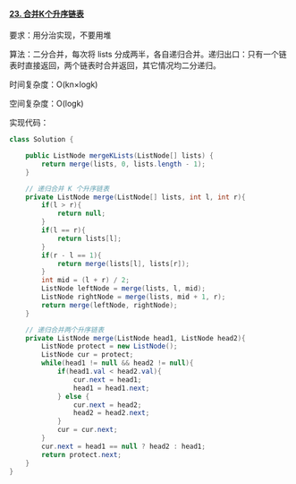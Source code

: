 #### [23. 合并K个升序链表](https://leetcode-cn.com/problems/merge-k-sorted-lists/)

要求：用分治实现，不要用堆

算法：二分合并，每次将 lists 分成两半，各自递归合并。递归出口：只有一个链表时直接返回，两个链表时合并返回，其它情况均二分递归。

时间复杂度：O(kn×logk)

空间复杂度：O(logk) 

实现代码：

```java
class Solution {

    public ListNode mergeKLists(ListNode[] lists) {
        return merge(lists, 0, lists.length - 1);
    }

    // 递归合并 K 个升序链表
    private ListNode merge(ListNode[] lists, int l, int r){
        if(l > r){
            return null;
        }
        if(l == r){
            return lists[l];
        }
        if(r - l == 1){
            return merge(lists[l], lists[r]);
        }
        int mid = (l + r) / 2;
        ListNode leftNode = merge(lists, l, mid);
        ListNode rightNode = merge(lists, mid + 1, r);
        return merge(leftNode, rightNode);
    }

    // 递归合并两个升序链表
    private ListNode merge(ListNode head1, ListNode head2){
        ListNode protect = new ListNode();
        ListNode cur = protect;
        while(head1 != null && head2 != null){
            if(head1.val < head2.val){
                cur.next = head1;
                head1 = head1.next;
            } else {
                cur.next = head2;
                head2 = head2.next;
            }
            cur = cur.next;
        }
        cur.next = head1 == null ? head2 : head1;
        return protect.next;
    }
}
```


